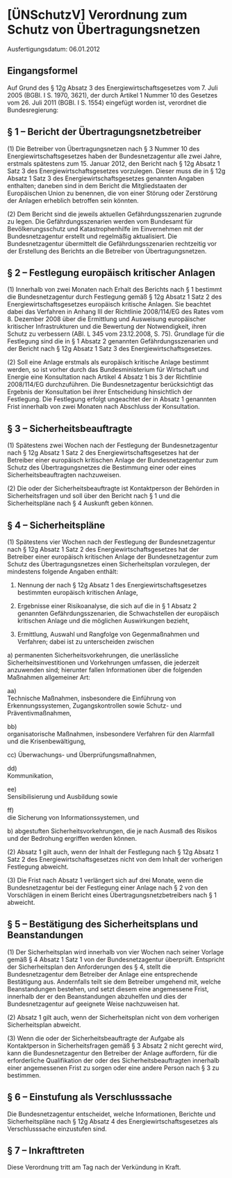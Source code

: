 # [ÜNSchutzV] Verordnung zum Schutz von Übertragungsnetzen

Ausfertigungsdatum: 06.01.2012

 

## Eingangsformel

Auf Grund des § 12g Absatz 3 des Energiewirtschaftsgesetzes vom 7. Juli 2005 (BGBl. I S. 1970, 3621), der durch Artikel 1 Nummer 10 des Gesetzes vom 26. Juli 2011 (BGBl. I S. 1554) eingefügt worden ist, verordnet die Bundesregierung:


## § 1 – Bericht der Übertragungsnetzbetreiber

(1) Die Betreiber von Übertragungsnetzen nach § 3 Nummer 10 des Energiewirtschaftsgesetzes haben der Bundesnetzagentur alle zwei Jahre, erstmals spätestens zum 15. Januar 2012, den Bericht nach § 12g Absatz 1 Satz 3 des Energiewirtschaftsgesetzes vorzulegen. Dieser muss die in § 12g Absatz 1 Satz 3 des Energiewirtschaftsgesetzes genannten Angaben enthalten; daneben sind in dem Bericht die Mitgliedstaaten der Europäischen Union zu benennen, die von einer Störung oder Zerstörung der Anlagen erheblich betroffen sein könnten.

(2) Dem Bericht sind die jeweils aktuellen Gefährdungsszenarien zugrunde zu legen. Die Gefährdungsszenarien werden vom Bundesamt für Bevölkerungsschutz und Katastrophenhilfe im Einvernehmen mit der Bundesnetzagentur erstellt und regelmäßig aktualisiert. Die Bundesnetzagentur übermittelt die Gefährdungsszenarien rechtzeitig vor der Erstellung des Berichts an die Betreiber von Übertragungsnetzen.


## § 2 – Festlegung europäisch kritischer Anlagen

(1) Innerhalb von zwei Monaten nach Erhalt des Berichts nach § 1 bestimmt die Bundesnetzagentur durch Festlegung gemäß § 12g Absatz 1 Satz 2 des Energiewirtschaftsgesetzes europäisch kritische Anlagen. Sie beachtet dabei das Verfahren in Anhang III der Richtlinie 2008/114/EG des Rates vom 8. Dezember 2008 über die Ermittlung und Ausweisung europäischer kritischer Infrastrukturen und die Bewertung der Notwendigkeit, ihren Schutz zu verbessern (ABl. L 345 vom 23.12.2008, S. 75). Grundlage für die Festlegung sind die in § 1 Absatz 2 genannten Gefährdungsszenarien und der Bericht nach § 12g Absatz 1 Satz 3 des Energiewirtschaftsgesetzes.

(2) Soll eine Anlage erstmals als europäisch kritische Anlage bestimmt werden, so ist vorher durch das Bundesministerium für Wirtschaft und Energie eine Konsultation nach Artikel 4 Absatz 1 bis 3 der Richtlinie 2008/114/EG durchzuführen. Die Bundesnetzagentur berücksichtigt das Ergebnis der Konsultation bei ihrer Entscheidung hinsichtlich der Festlegung. Die Festlegung erfolgt ungeachtet der in Absatz 1 genannten Frist innerhalb von zwei Monaten nach Abschluss der Konsultation.


## § 3 – Sicherheitsbeauftragte

(1) Spätestens zwei Wochen nach der Festlegung der Bundesnetzagentur nach § 12g Absatz 1 Satz 2 des Energiewirtschaftsgesetzes hat der Betreiber einer europäisch kritischen Anlage der Bundesnetzagentur zum Schutz des Übertragungsnetzes die Bestimmung einer oder eines Sicherheitsbeauftragten nachzuweisen.

(2) Die oder der Sicherheitsbeauftragte ist Kontaktperson der Behörden in Sicherheitsfragen und soll über den Bericht nach § 1 und die Sicherheitspläne nach § 4 Auskunft geben können.


## § 4 – Sicherheitspläne

(1) Spätestens vier Wochen nach der Festlegung der Bundesnetzagentur nach § 12g Absatz 1 Satz 2 des Energiewirtschaftsgesetzes hat der Betreiber einer europäisch kritischen Anlage der Bundesnetzagentur zum Schutz des Übertragungsnetzes einen Sicherheitsplan vorzulegen, der mindestens folgende Angaben enthält:

1. Nennung der nach § 12g Absatz 1 des Energiewirtschaftsgesetzes bestimmten europäisch kritischen Anlage,

2. Ergebnisse einer Risikoanalyse, die sich auf die in § 1 Absatz 2 genannten Gefährdungsszenarien, die Schwachstellen der europäisch kritischen Anlage und die möglichen Auswirkungen bezieht,

3. Ermittlung, Auswahl und Rangfolge von Gegenmaßnahmen und Verfahren; dabei ist zu unterscheiden zwischen

a) permanenten Sicherheitsvorkehrungen, die unerlässliche Sicherheitsinvestitionen und Vorkehrungen umfassen, die jederzeit anzuwenden sind; hierunter fallen Informationen über die folgenden Maßnahmen allgemeiner Art:

aa)  
Technische Maßnahmen, insbesondere die Einführung von Erkennungssystemen, Zugangskontrollen sowie Schutz- und Präventivmaßnahmen,

bb)  
organisatorische Maßnahmen, insbesondere Verfahren für den Alarmfall und die Krisenbewältigung,

cc) Überwachungs- und Überprüfungsmaßnahmen,

dd)  
Kommunikation,

ee)  
Sensibilisierung und Ausbildung sowie

ff)  
die Sicherung von Informationssystemen, und

b) abgestuften Sicherheitsvorkehrungen, die je nach Ausmaß des Risikos und der Bedrohung ergriffen werden können.

(2) Absatz 1 gilt auch, wenn der Inhalt der Festlegung nach § 12g Absatz 1 Satz 2 des Energiewirtschaftsgesetzes nicht von dem Inhalt der vorherigen Festlegung abweicht.

(3) Die Frist nach Absatz 1 verlängert sich auf drei Monate, wenn die Bundesnetzagentur bei der Festlegung einer Anlage nach § 2 von den Vorschlägen in einem Bericht eines Übertragungsnetzbetreibers nach § 1 abweicht.


## § 5 – Bestätigung des Sicherheitsplans und Beanstandungen

(1) Der Sicherheitsplan wird innerhalb von vier Wochen nach seiner Vorlage gemäß § 4 Absatz 1 Satz 1 von der Bundesnetzagentur überprüft. Entspricht der Sicherheitsplan den Anforderungen des § 4, stellt die Bundesnetzagentur dem Betreiber der Anlage eine entsprechende Bestätigung aus. Andernfalls teilt sie dem Betreiber umgehend mit, welche Beanstandungen bestehen, und setzt diesem eine angemessene Frist, innerhalb der er den Beanstandungen abzuhelfen und dies der Bundesnetzagentur auf geeignete Weise nachzuweisen hat.

(2) Absatz 1 gilt auch, wenn der Sicherheitsplan nicht von dem vorherigen Sicherheitsplan abweicht.

(3) Wenn die oder der Sicherheitsbeauftragte der Aufgabe als Kontaktperson in Sicherheitsfragen gemäß § 3 Absatz 2 nicht gerecht wird, kann die Bundesnetzagentur den Betreiber der Anlage auffordern, für die erforderliche Qualifikation der oder des Sicherheitsbeauftragten innerhalb einer angemessenen Frist zu sorgen oder eine andere Person nach § 3 zu bestimmen.


## § 6 – Einstufung als Verschlusssache

Die Bundesnetzagentur entscheidet, welche Informationen, Berichte und Sicherheitspläne nach § 12g Absatz 4 des Energiewirtschaftsgesetzes als Verschlusssache einzustufen sind.


## § 7 – Inkrafttreten

Diese Verordnung tritt am Tag nach der Verkündung in Kraft.
